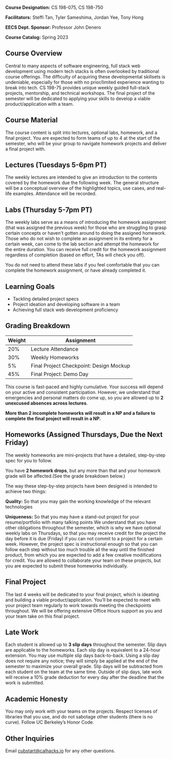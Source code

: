**Course Designation:** CS 198-075, CS 198-750

**Facilitators:** Steffi Tan, Tyler Sameshima, Jordan Yee, Tony Hong

**EECS Dept. Sponsor:** Professor John Denero

**Course Catalog:** Spring 2023

## Course Overview

Central to many aspects of software engineering, full stack web development using modern tech stacks is often overlooked by traditional course offerings. The difficulty of acquiring these developmental skillsets is undeniable, especially for those with no prior/limited experience wanting to break into tech. CS 198-75 provides unique weekly guided full-stack projects, mentorship, and technical workshops. The final project of the semester will be dedicated to applying your skills to develop a viable product/application with a team.

## Course Material

The course content is split into lectures, optional labs, homework, and a final project. You are expected to form teams of up to 4 at the start of the semester, who will be your group to navigate homework projects and deliver a final project with.

## Lectures (Tuesdays 5-6pm PT)

The weekly lectures are intended to give an introduction to the contents covered by the homework due the following week. The general structure will be a conceptual overview of the highlighted topics, use cases, and real-life examples. Attendance will be recorded.

## Labs (Thursday 5-7pm PT)

The weekly labs serve as a means of introducing the homework assignment (that was assigned the previous week) for those who are struggling to grasp certain concepts or haven't gotten around to doing the assigned homework. Those who do not wish to complete an assignment in its entirety for a certain week, can come to the lab section and attempt the homework for the entire duration. You can receive full credit for the homework assignment regardless of completion (based on effort, TAs will check you off). 

You do not need to attend these labs if you feel comfortable that you can complete the homework assignment, or have already completed it.

## Learning Goals
- Tackling detailed project specs
- Project ideation and developing software in a team
- Achieving full stack web development proficiency

## Grading Breakdown

| **Weight**  | **Assignment**                          |
| ----------- | --------------------------------------- |
| 20%         | Lecture Attendance                      |
| 30%         | Weekly Homeworks                        |
| 5%          | Final Project Checkpoint: Design Mockup |
| 45%         | Final Project: Demo Day                 |

This course is fast-paced and highly cumulative. Your success will depend on your active and consistent participation. However, we understand that emergencies and personal matters do come up, so you are allowed up to **2 unexcused absences across lectures**. 

**More than 2 incomplete homeworks will result in a NP and a failure to complete the final project will result in a NP.**

## Homeworks (Assigned Thursdays, Due the Next Friday)

The weekly homeworks are mini-projects that have a detailed, step-by-step spec for you to follow. 

You have **2 homework drops**, but any more than that and your homework grade will be affected.(See the grade breakdown below.)

The way these step-by-step projects have been designed is intended to achieve two things:

**Quality:** So that you may gain the working knowledge of the relevant technologies

**Uniqueness:** So that you may have a stand-out project for your resume/portfolio with many talking points
We understand that you have other obligations throughout the semester, which is why we have optional weekly labs on Thursdays, so that you may receive credit for the project the day before it is due (Friday) if you can not commit to a project for a certain week. However, the project spec is instructional enough so that you can follow each step without too much trouble all the way until the finished product, from which you are expected to add a few creative modifications for credit. You are allowed to collaborate your team on these projects, but you are expected to submit these homeworks individually.

## Final Project

The last 4 weeks will be dedicated to your final project, which is ideating and building a viable product/application. You’ll be expected to meet with your project team regularly to work towards meeting the checkpoints throughout. We will be offering extensive Office Hours support as you and your team take on this final project.

## Late Work

Each student is allowed up to **3 slip days** throughout the semester. Slip days are applicable to the homeworks. Each slip day is equivalent to a 24-hour extension. You may use multiple slip days back-to-back. Using a slip day does not require any notice; they will simply be applied at the end of the semester to maximize your overall grade. Slip days will be subtracted from each student on the team at the same time. Outside of slip days, late work will receive a 10% grade deduction for every day after the deadline that the work is submitted.

## Academic Honesty

You may only work with your teams on the projects. Respect licenses of libraries that you use, and do not sabotage other students (there is no curve). Follow UC Berkeley’s Honor Code.

## Other Inquiries

Email cubstart@calhacks.io for any other questions.

